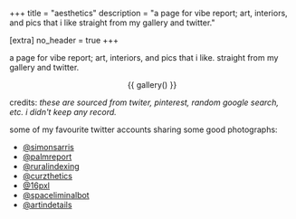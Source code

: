 +++
title = "aesthetics"
description = "a page for vibe report; art, interiors, and pics that i like straight from my gallery and twitter."

[extra]
no_header = true
+++

a page for vibe report; art, interiors, and pics that i like. straight from my gallery and twitter.

<div class="gallery" align="center">
    {{ gallery() }}
</div>

credits: _these are sourced from twiter, pinterest, random google search, etc. i didn't keep any record._

some of my favourite twitter accounts sharing some good photographs:
- [@simonsarris](https://twitter.com/simonsarris)
- [@palmreport](https://twitter.com/palmreport)
- [@ruralindexing](https://twitter.com/ruralindexing)
- [@curzthetics](https://twitter.com/curzthetics)
- [@16pxl](https://twitter.com/16pxl)
- [@spaceliminalbot](https://twitter.com/SpaceLiminalBot)
- [@artindetails](https://twitter.com/artindetails)